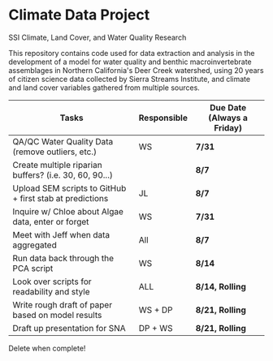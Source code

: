 # Climate Data Project
SSI Climate, Land Cover, and Water Quality Research

This repository contains code used for data extraction and analysis in the development of a model for water quality and benthic macroinvertebrate assemblages in Northern California's Deer Creek watershed, using 20 years of citizen science data collected by Sierra Streams Institute, and climate and land cover variables gathered from multiple sources.

Tasks | Responsible | Due Date (Always a Friday)
------- | -------- | --------
QA/QC Water Quality Data (remove outliers, etc.) | WS | **7/31**
Create multiple riparian buffers? (i.e. 30, 60, 90...) |  | **8/7**
Upload SEM scripts to GitHub + first stab at predictions | JL | **8/7**
Inquire w/ Chloe about Algae data, enter or forget | WS | **7/31**
Meet with Jeff when data aggregated | All | **8/7**
Run data back through the PCA script | WS | **8/14**
Look over scripts for readability and style | ALL | **8/14, Rolling**
Write rough draft of paper based on model results | WS + DP | **8/21, Rolling**
Draft up presentation for SNA | DP + WS | **8/21, Rolling**

Delete when complete!
